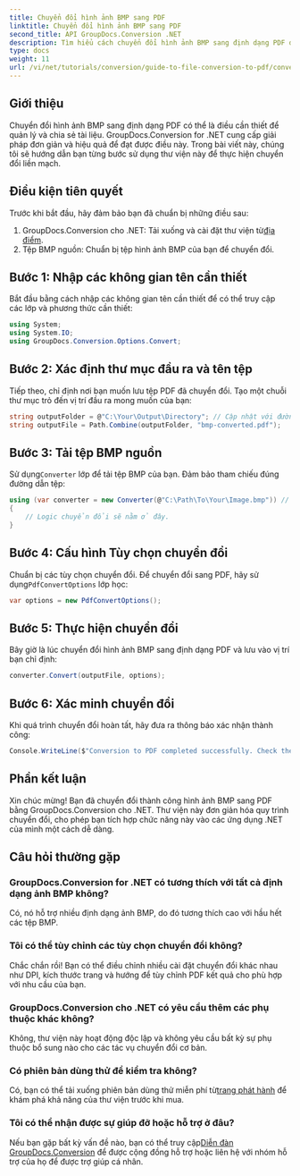 ```yaml
---
title: Chuyển đổi hình ảnh BMP sang PDF
linktitle: Chuyển đổi hình ảnh BMP sang PDF
second_title: API GroupDocs.Conversion .NET
description: Tìm hiểu cách chuyển đổi hình ảnh BMP sang định dạng PDF dễ dàng bằng GroupDocs.Conversion for .NET. Hướng dẫn từng bước toàn diện này bao gồm các điều kiện tiên quyết, cách xử lý tệp nguồn và các tùy chọn tùy chỉnh.
type: docs
weight: 11
url: /vi/net/tutorials/conversion/guide-to-file-conversion-to-pdf/converting-bmp-to-pdf/
---
```

## Giới thiệu

Chuyển đổi hình ảnh BMP sang định dạng PDF có thể là điều cần thiết để quản lý và chia sẻ tài liệu. GroupDocs.Conversion for .NET cung cấp giải pháp đơn giản và hiệu quả để đạt được điều này. Trong bài viết này, chúng tôi sẽ hướng dẫn bạn từng bước sử dụng thư viện này để thực hiện chuyển đổi liền mạch.

## Điều kiện tiên quyết

Trước khi bắt đầu, hãy đảm bảo bạn đã chuẩn bị những điều sau:

1.  GroupDocs.Conversion cho .NET: Tải xuống và cài đặt thư viện từ[địa điểm](https://releases.groupdocs.com/conversion/net/).
2. Tệp BMP nguồn: Chuẩn bị tệp hình ảnh BMP của bạn để chuyển đổi.

## Bước 1: Nhập các không gian tên cần thiết

Bắt đầu bằng cách nhập các không gian tên cần thiết để có thể truy cập các lớp và phương thức cần thiết:

```csharp
using System;
using System.IO;
using GroupDocs.Conversion.Options.Convert;
```

## Bước 2: Xác định thư mục đầu ra và tên tệp

Tiếp theo, chỉ định nơi bạn muốn lưu tệp PDF đã chuyển đổi. Tạo một chuỗi thư mục trỏ đến vị trí đầu ra mong muốn của bạn:

```csharp
string outputFolder = @"C:\Your\Output\Directory"; // Cập nhật với đường dẫn thư mục của bạn
string outputFile = Path.Combine(outputFolder, "bmp-converted.pdf");
```

## Bước 3: Tải tệp BMP nguồn

 Sử dụng`Converter` lớp để tải tệp BMP của bạn. Đảm bảo tham chiếu đúng đường dẫn tệp:

```csharp
using (var converter = new Converter(@"C:\Path\To\Your\Image.bmp")) // Cập nhật với đường dẫn tệp BMP của bạn
{
    // Logic chuyển đổi sẽ nằm ở đây.
}
```

## Bước 4: Cấu hình Tùy chọn chuyển đổi

 Chuẩn bị các tùy chọn chuyển đổi. Để chuyển đổi sang PDF, hãy sử dụng`PdfConvertOptions` lớp học:

```csharp
var options = new PdfConvertOptions();
```

## Bước 5: Thực hiện chuyển đổi

Bây giờ là lúc chuyển đổi hình ảnh BMP sang định dạng PDF và lưu vào vị trí bạn chỉ định:

```csharp
converter.Convert(outputFile, options);
```

## Bước 6: Xác minh chuyển đổi

Khi quá trình chuyển đổi hoàn tất, hãy đưa ra thông báo xác nhận thành công:

```csharp
Console.WriteLine($"Conversion to PDF completed successfully. Check the output in: {outputFolder}");
```

## Phần kết luận

Xin chúc mừng! Bạn đã chuyển đổi thành công hình ảnh BMP sang PDF bằng GroupDocs.Conversion cho .NET. Thư viện này đơn giản hóa quy trình chuyển đổi, cho phép bạn tích hợp chức năng này vào các ứng dụng .NET của mình một cách dễ dàng.

## Câu hỏi thường gặp

### GroupDocs.Conversion for .NET có tương thích với tất cả định dạng ảnh BMP không?

Có, nó hỗ trợ nhiều định dạng ảnh BMP, do đó tương thích cao với hầu hết các tệp BMP.

### Tôi có thể tùy chỉnh các tùy chọn chuyển đổi không?

Chắc chắn rồi! Bạn có thể điều chỉnh nhiều cài đặt chuyển đổi khác nhau như DPI, kích thước trang và hướng để tùy chỉnh PDF kết quả cho phù hợp với nhu cầu của bạn.

### GroupDocs.Conversion cho .NET có yêu cầu thêm các phụ thuộc khác không?

Không, thư viện này hoạt động độc lập và không yêu cầu bất kỳ sự phụ thuộc bổ sung nào cho các tác vụ chuyển đổi cơ bản.

### Có phiên bản dùng thử để kiểm tra không?

 Có, bạn có thể tải xuống phiên bản dùng thử miễn phí từ[trang phát hành](https://releases.groupdocs.com/) để khám phá khả năng của thư viện trước khi mua.

### Tôi có thể nhận được sự giúp đỡ hoặc hỗ trợ ở đâu?

Nếu bạn gặp bất kỳ vấn đề nào, bạn có thể truy cập[Diễn đàn GroupDocs.Conversion](https://forum.groupdocs.com/c/conversion/11) để được cộng đồng hỗ trợ hoặc liên hệ với nhóm hỗ trợ của họ để được trợ giúp cá nhân.